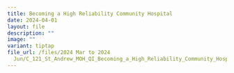 ```yaml
---
title: Becoming a High Reliability Community Hospital
date: 2024-04-01
layout: file
description: ""
image: ""
variant: tiptap
file_url: /files/2024 Mar to 2024
  Jun/C_121_St_Andrew_MOH_QI_Becoming_a_High_Reliability_Community_Hospital.pdf
---
```

